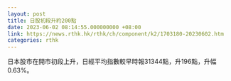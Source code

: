 ```yaml
---
layout: post
title: 日股初段升約200點
date: 2023-06-02 08:14:55.000000000 +08:00
link: https://news.rthk.hk/rthk/ch/component/k2/1703180-20230602.htm
categories: rthk
---
```


日本股市在開市初段上升，日經平均指數較早時報31344點，升196點，升幅0.63%。
